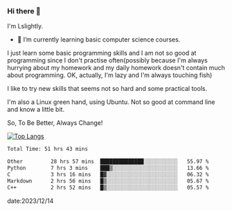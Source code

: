 ### Hi there 👋

I'm Lslightly.

- 🌱 I’m currently learning basic computer science courses.

I just learn some basic programming skills and I am not so good at programming since I don't practise often(possibly because I'm always hurrying about my homework and my daily homework doesn't contain much about programming. OK, actually, I'm lazy and I'm always touching fish)

I like to try new skills that seems not so hard and some practical tools.

I'm also a Linux green hand, using Ubuntu. Not so good at command line and know a little bit.

So, To Be Better, Always Change!

[![Top Langs](https://github-readme-stats.vercel.app/api/top-langs/?username=Lslightly&layout=compact)](https://github.com/anuraghazra/github-readme-stats)

<!--START_SECTION:waka-->

```txt
Total Time: 51 hrs 43 mins

Other         28 hrs 57 mins  ██████████████░░░░░░░░░░░   55.97 %
Python        7 hrs 3 mins    ███▒░░░░░░░░░░░░░░░░░░░░░   13.66 %
C             3 hrs 16 mins   █▓░░░░░░░░░░░░░░░░░░░░░░░   06.32 %
Markdown      2 hrs 56 mins   █▒░░░░░░░░░░░░░░░░░░░░░░░   05.67 %
C++           2 hrs 52 mins   █▒░░░░░░░░░░░░░░░░░░░░░░░   05.57 %
```

<!--END_SECTION:waka-->

date:2023/12/14

